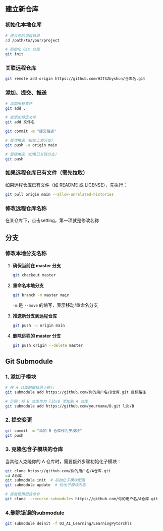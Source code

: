 ## 建立新仓库

### 初始化本地仓库

```bash
# 进入你的项目目录
cd /path/to/your/project

# 初始化 Git 仓库
git init
```

### 关联远程仓库

```bash
git remote add origin https://github.com/HITSZbyshun/仓库名.git
```

### 添加、提交、推送

```bash
# 添加所有文件
git add .

# 或添加特定文件
git add 文件名

git commit -m "提交描述"

# 首次推送（指定上游分支）
git push -u origin main

# 后续推送（如果已关联分支）
git push
```



### 如果远程仓库已有文件（需先拉取）

如果远程仓库已有文件（如 README 或 LICENSE），先执行：

```bash
git pull origin main --allow-unrelated-histories
```



### 修改远程仓库名称

在某仓库下，点击setting，第一项就是修改名称



## 分支

### 修改本地分支名称

1. **确保当前在 master 分支**

   ```bash
   git checkout master
   ```

2. **重命名本地分支**

   ```bash
   git branch -m master main
   ```

   `-m` 是 `--move` 的缩写，表示移动/重命名分支

3. **推送新分支到远程仓库**

   ```bash
   git push -u origin main
   ```
   
4. **删除远程的 master 分支**

   ```bash
   git push origin --delete master
   ```





##  Git Submodule



### 1. 添加子模块

```bash
# 在 A 仓库的根目录下执行
git submodule add https://github.com/你的用户名/B仓库.git 目标路径

# 示例：将 B 仓库作为 lib/B 添加到 A 仓库
git submodule add https://github.com/yourname/B.git lib/B
```



### 2. 提交变更

```bash
git commit -m "添加 B 仓库作为子模块"
git push
```



### 3. 克隆包含子模块的仓库



当其他人克隆你的 A 仓库时，需要额外步骤初始化子模块：

```bash
git clone https://github.com/你的用户名/A仓库.git
cd A仓库
git submodule init  # 初始化子模块配置
git submodule update  # 检出子模块内容

# 或者使用组合命令
git clone --recurse-submodules https://github.com/你的用户名/A仓库.git
```



### 4.删除错误的submodule

``` bash
git submodule deinit -f 03_AI_Learning/LearningPytorchls                                                     
```

